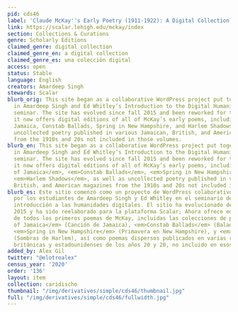 ```yaml
---
pid: cds46
label: 'Claude McKay''s Early Poetry (1911-1922): A Digital Collection'
link: https://scalar.lehigh.edu/mckay/index
section: Collections & Curations
genre: Scholarly Editions
claimed_genre: digital collection
claimed_genre_en: a digital collection
claimed_genre_es: una colección digital
access: open
status: Stable
language: English
creators: Amardeep Singh
stewards: Scalar
blurb_orig: This site began as a collaborative WordPress project put together by students
  in Amardeep Singh and Ed Whitley’s Introduction to the Digital Humanities graduate
  seminar. The site has evolved since fall 2015 and been reworked for the Scalar platform;
  it now offers digital editions of all of McKay’s early poems, including Songs of
  Jamaica, Constab Ballads, Spring in New Hampshire, and Harlem Shadows, as well as
  uncollected poetry published in various Jamaican, British, and American magazines
  from the 1910s and 20s not included in those volumes.
blurb_en: This site began as a collaborative WordPress project put together by students
  in Amardeep Singh and Ed Whitley’s Introduction to the Digital Humanities graduate
  seminar. The site has evolved since fall 2015 and been reworked for the Scalar platform;
  it now offers digital editions of all of McKay’s early poems, including <em>Songs
  of Jamaica</em>, <em>Constab Ballads</em>, <em>Spring in New Hampshire</em>, and
  <em>Harlem Shadows</em>, as well as uncollected poetry published in various Jamaican,
  British, and American magazines from the 1910s and 20s not included in those volumes.
blurb_es: Este sitio comenzó como un proyecto de WordPress colaborativo organizado
  por los estudiantes de Amardeep Singh y Ed Whitley en el seminario de posgrado de
  introducción a las humanidades digitales. El sitio ha evolucionado desde el otoño
  2015 y ha sido reelaborado para la plataforma Scalar; Ahora ofrece ediciones digitales
  de todos los primeros poemas de McKay, incluidas las colecciones de poesía <em>Songs
  of Jamaica</em> (Canción de Jamaica), <em>Constab Ballads</em> (Baladas de Constab),
  <em>Spring in New Hampshire</em> (Primavera en New Hampshire), y <em>Harlem Shadows</em>
  (Sombras de Harlem), así como poemas dispersos publicados en varias revistas jamaicanas,
  británicas y estadounidenses de los años 20 y 20, no incluido en esos volúmenes.
added_by: Alex Gil
twitter: "@elotroalex"
census_year: '2020'
order: '136'
layout: item
collection: caridischo
thumbnail: "/img/derivatives/simple/cds46/thumbnail.jpg"
full: "/img/derivatives/simple/cds46/fullwidth.jpg"
---
```

